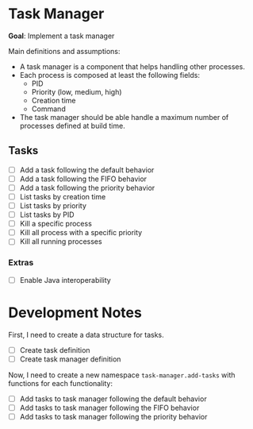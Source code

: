 # Task Manager

**Goal**: Implement a task manager

Main definitions and assumptions:

- A task manager is a component that helps handling other processes.
- Each process is composed at least the following fields:
  - PID
  - Priority (low, medium, high)
  - Creation time
  - Command
- The task manager should be able handle a maximum number of processes
  defined at build time.

## Tasks

- [ ] Add a task following the default behavior
- [ ] Add a task following the FIFO behavior
- [ ] Add a task following the priority behavior
- [ ] List tasks by creation time
- [ ] List tasks by priority
- [ ] List tasks by PID
- [ ] Kill a specific process
- [ ] Kill all process with a specific priority
- [ ] Kill all running processes

### Extras

- [ ] Enable Java interoperability

# Development Notes

First, I need to create a data structure for tasks.

- [ ] Create task definition
- [ ] Create task manager definition

Now, I need to create a new namespace `task-manager.add-tasks` with functions
for each functionality:

- [ ] Add tasks to task manager following the default behavior
- [ ] Add tasks to task manager following the FIFO behavior
- [ ] Add tasks to task manager following the priority behavior
